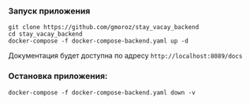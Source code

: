 ### Запуск приложения

    git clone https://github.com/gmoroz/stay_vacay_backend
    cd stay_vacay_backend
    docker-compose -f docker-compose-backend.yaml up -d

Документация будет доступна по адресу `http://localhost:8089/docs`

### Остановка приложения:

    docker-compose -f docker-compose-backend.yaml down -v

